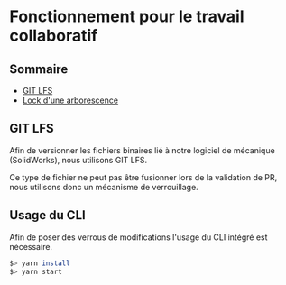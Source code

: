 # Fonctionnement pour le travail collaboratif

## Sommaire

<!-- toc -->

- [GIT LFS](#git-lfs)
- [Lock d'une arborescence](#lock-dune-arborescence)

<!-- tocstop -->

## GIT LFS

Afin de versionner les fichiers binaires lié à notre logiciel de mécanique (SolidWorks),
nous utilisons GIT LFS.

Ce type de fichier ne peut pas être fusionner lors de la validation de PR, nous
utilisons donc un mécanisme de verrouillage.

## Usage du CLI

Afin de poser des verrous de modifications l'usage du CLI intégré est nécessaire.

```bash
$> yarn install
$> yarn start
```
